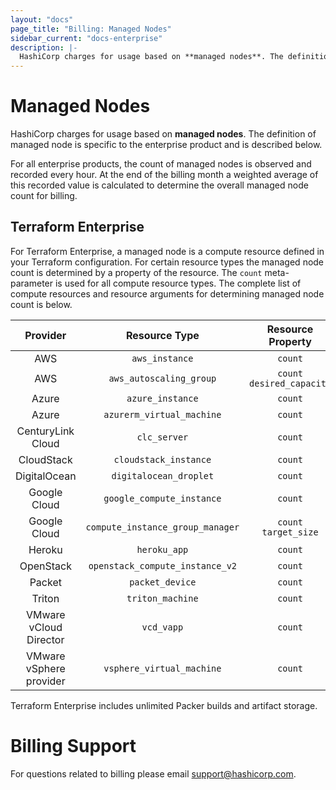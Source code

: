 ```yaml
---
layout: "docs"
page_title: "Billing: Managed Nodes"
sidebar_current: "docs-enterprise"
description: |-
  HashiCorp charges for usage based on **managed nodes**. The definition of managed node is specific to the enterprise product and is described below.
---
```


# Managed Nodes

HashiCorp charges for usage based on **managed nodes**. The definition of
managed node is specific to the enterprise product and is described below.

For all enterprise products, the count of managed nodes is observed and
recorded every hour. At the end of the billing month a weighted average of
this recorded value is calculated to determine the overall managed node count
for billing.

## Terraform Enterprise

For Terraform Enterprise, a managed node is a compute resource defined in your
Terraform configuration. For certain resource types the managed node count is
determined by a property of the resource. The `count` meta-parameter is used
for all compute resource types. The complete list of compute resources and
resource arguments for determining managed node count is below.

| Provider | Resource Type | Resource Property |
|:-:|:-:|:-:|
| AWS | `aws_instance` | `count` |
| AWS | `aws_autoscaling_group` | `count` `desired_capacity` |
| Azure | `azure_instance` | `count` |
| Azure | `azurerm_virtual_machine` | `count` |
| CenturyLink Cloud | `clc_server` | `count` |
| CloudStack | `cloudstack_instance` | `count` |
| DigitalOcean | `digitalocean_droplet` | `count` |
| Google Cloud | `google_compute_instance` | `count` |
| Google Cloud | `compute_instance_group_manager` | `count` `target_size` |
| Heroku | `heroku_app` | `count` |
| OpenStack | `openstack_compute_instance_v2` | `count` |
| Packet | `packet_device` | `count` |
| Triton | `triton_machine` | `count` |
| VMware vCloud Director | `vcd_vapp` | `count` |
| VMware vSphere provider | `vsphere_virtual_machine` | `count` |


Terraform Enterprise includes unlimited Packer builds and artifact storage.

# Billing Support

For questions related to billing please email
[support@hashicorp.com](mailto:support@hashicorp.com).
